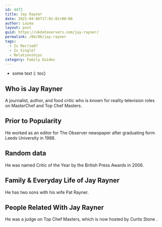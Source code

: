 ```yaml
---
id: 4472
title: Jay Rayner
date: 2021-04-06T17:01:01+00:00
author: Laima
layout: post
guid: https://ukdataservers.com/jay-rayner/
permalink: /04/06/jay-rayner
tags:
  - Is Married?
  - Is Single?
  - Relationships
category: Family Guides
---
```


* some text
{: toc}


## Who is Jay Rayner
                  
                  
                  
A journalist, author, and food critic who is known for reality television roles on MasterChef and Top Chef Masters.
                  
              
            
              
            
                
                
                
## Prior to Popularity
                  
                  
                  
He worked as an editor for The Observer newspaper after graduating form Leeds University in 1988.
                  
              
            
              
            
                
                
                
## Random data
                  
                  
                  
He was named Critic of the Year by the British Press Awards in 2006.
                  
              
            
              
            
                
                
                
## Family & Everyday Life of Jay Rayner
                  
                  
                  
He has two sons with his wife Pat Rayner.
                  
              
            
              
            
                
                
                
## People Related With Jay Rayner
                  
                  
                  
He was a judge on Top Chef Masters, which is now hosted by Curtis Stone .
                  
              
            
              
            
                
              
            
              
              
            
            
              
            
          
          
          